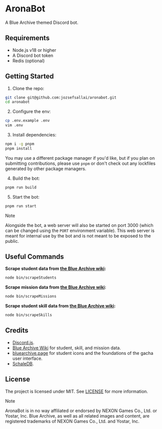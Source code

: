 # AronaBot

A Blue Archive themed Discord bot.

## Requirements

- Node.js v18 or higher
- A Discord bot token
- Redis (optional)

## Getting Started

1. Clone the repo:

```sh
git clone git@github.com:jozsefsallai/aronabot.git
cd aronabot
```

2. Configure the env:

```sh
cp .env.example .env
vim .env
```

3. Install dependencies:

```sh
npm i -g pnpm
pnpm install
```

You may use a different package manager if you'd like, but if you plan on
submitting contributions, please use `pnpm` or don't check out any lockfiles
generated by other package managers.

4. Build the bot:

```sh
pnpm run build
```

5. Start the bot:

```sh
pnpm run start
```

> [!NOTE]
> Alongside the bot, a web server will also be started on port 3000 (which can
> be changed using the `PORT` environment variable). This web server is meant
> for internal use by the bot and is not meant to be exposed to the public.

## Useful Commands

**Scrape student data from [the Blue Archive wiki][miraheze-wiki-url]:**

```sh
node bin/scrapeStudents
```

**Scrape mission data from [the Blue Archive wiki][miraheze-wiki-url]:**

```sh
node bin/scrapeMissions
```

**Scrape student skill data from [the Blue Archive wiki][miraheze-wiki-url]:**

```sh
node bin/scrapeSkills
```

## Credits

- [Discord.js][discordjs-url].
- [Blue Archive Wiki][miraheze-wiki-url] for student, skill, and mission data.
- [bluearchive.page][bluearchive-page-url] for student icons and the foundations
  of the gacha user interface.
- [SchaleDB][schaledb-url].

## License

The project is licensed under MIT. See [LICENSE](LICENSE) for more information.

> [!NOTE]
> AronaBot is in no way affiliated or endorsed by NEXON Games Co., Ltd. or
> Yostar, Inc. Blue Archive, as well as all related images and content, are
> registered trademarks of NEXON Games Co., Ltd. and Yostar, Inc.

[discordjs-url]: https://discord.js.org
[miraheze-wiki-url]: https://bluearchive.wiki
[bluearchive-page-url]: https://bluearchive.page
[schaledb-url]: https://schale.gg
